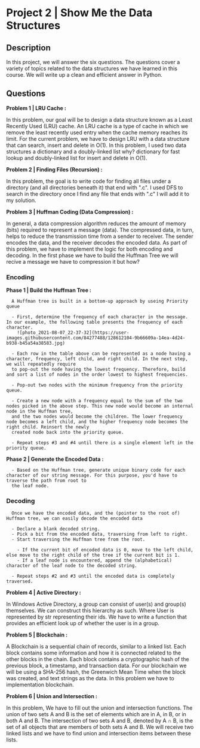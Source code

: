 # Project 2 | Show Me the Data Structures

## Description 
In this project, we will answer the six questions. The questions cover a variety of topics related to the data structures we have learned in this course.
We will write up a clean and efficient answer in Python.

## Questions 

**Problem 1 | LRU Cache :**

In this problem, our goal will be to design a data structure known as a Least Recently Used (LRU) cache. An LRU cache is a type of cache in which we remove the least 
recently used entry when the cache memory reaches its limit. For the current problem, we have to design LRU with a data structure that can search, insert and delete in O(1). 
In this problem, I used two data structures a  dictionary and a doubly-linked list why? dictionary for fast lookup and doubly-linked list for insert and delete in O(1).

**Problem 2 | Finding Files (Recursion) :**

In this problem, the goal is to write code for finding all files under a directory (and all directories beneath it) that end with ".c". I used DFS to search in the directory
once I find any file that ends with ".c" I will add it to my solution.

**Problem 3 | Huffman Coding (Data Compression) :**

In general, a data compression algorithm reduces the amount of memory (bits) required to represent a message (data). The compressed data, in turn, helps to reduce the
transmission time from a sender to receiver. The sender encodes the data, and the receiver decodes the encoded data. As part of this problem, we have to implement the logic
for both encoding and decoding. In the first phase we have to build the Huffman Tree we will recive a message we have to compression it but how? 


  ### Encoding 
  **Phase 1 | Build the Huffman Tree :**
  
      A Huffman tree is built in a bottom-up approach by useing Priority queue
     
      - First, determine the frequency of each character in the message. In our example, the following table presents the frequency of each character.
        ![photo_2021-08-07_22-37-32](https://user-images.githubusercontent.com/84277488/128612104-9b66609a-14ea-4d24-b938-b45a54a38583.jpg)

      - Each row in the table above can be represented as a node having a character, frequency, left child, and right child. In the next step, we will repeatedly require
      to pop-out the node having the lowest frequency. Therefore, build and sort a list of nodes in the order lowest to highest frequencies.
      
      - Pop-out two nodes with the minimum frequency from the priority queue.
      
      - Create a new node with a frequency equal to the sum of the two nodes picked in the above step. This new node would become an internal node in the Huffman tree, 
      and the two nodes would become the children. The lower frequency node becomes a left child, and the higher frequency node becomes the right child. Reinsert the newly
      created node back into the priority queue.
      
      - Repeat steps #3 and #4 until there is a single element left in the priority queue. 
      
  **Phase 2 | Generate the Encoded Data :** 
 
      - Based on the Huffman tree, generate unique binary code for each character of our string message. For this purpose, you'd have to traverse the path from root to 
      the leaf node.
      
  ### Decoding 
      Once we have the encoded data, and the (pointer to the root of) Huffman tree, we can easily decode the encoded data
 
      - Declare a blank decoded string.
      - Pick a bit from the encoded data, traversing from left to right.
      - Start traversing the Huffman tree from the root.
      
        - If the current bit of encoded data is 0, move to the left child, else move to the right child of the tree if the current bit is 1.
        - If a leaf node is encountered, append the (alphabetical) character of the leaf node to the decoded string.
        
      - Repeat steps #2 and #3 until the encoded data is completely traversed.
      
**Problem 4 | Active Directory :** 

In Windows Active Directory, a group can consist of user(s) and group(s) themselves. We can construct this hierarchy as such. Where User is represented by str representing
their ids. We have to write a function that provides an efficient look up of whether the user is in a group.

**Problem 5 | Blockchain :** 

A Blockchain is a sequential chain of records, similar to a linked list. Each block contains some information and how it is connected related to the other blocks in the chain.
Each block contains a cryptographic hash of the previous block, a timestamp, and transaction data. For our blockchain we will be using a SHA-256 hash, the Greenwich Mean Time 
when the block was created, and text strings as the data. In this problem we have to implementation blockchain.

**Problem 6 | Union and Intersection :** 

In this problem, We have to fill out the union and intersection functions. The union of two sets A and B is the set of elements which are in A, in B, or in both A and B. 
The intersection of two sets A and B, denoted by A ∩ B, is the set of all objects that are members of both sets A and B. We will receive two linked lists and we have 
to find union and intersection items between these lists.
